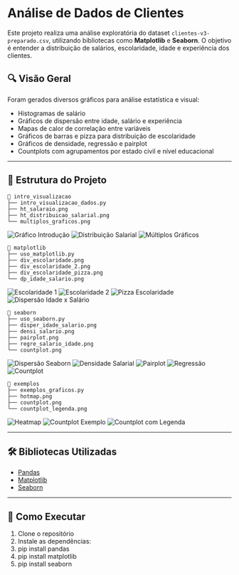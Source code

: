 # Análise de Dados de Clientes

Este projeto realiza uma análise exploratória do dataset `clientes-v3-preparado.csv`, utilizando bibliotecas como **Matplotlib** e **Seaborn**. O objetivo é entender a distribuição de salários, escolaridade, idade e experiência dos clientes.

## 🔍 Visão Geral

Foram gerados diversos gráficos para análise estatística e visual:

- Histogramas de salário
- Gráficos de dispersão entre idade, salário e experiência
- Mapas de calor de correlação entre variáveis
- Gráficos de barras e pizza para distribuição de escolaridade
- Gráficos de densidade, regressão e pairplot
- Countplots com agrupamentos por estado civil e nível educacional

---

## 📁 Estrutura do Projeto

<pre><code>📂 intro_visualizacao
├── intro_visualizacao_dados.py
├── ht_salaraio.png
├── ht_distribuicao_salarial.png
└── multiplos_graficos.png
</code></pre>

![Gráfico Introdução](intro_visualizacao/ht_salaraio.png)
![Distribuição Salarial](![Image](https://github.com/user-attachments/assets/5e96e15d-bb81-48f8-8bac-c0085afe4557))
![Múltiplos Gráficos](intro_visualizacao/multiplos_graficos.png)

<pre><code>📂 matplotlib
├── uso_matplotlib.py
├── div_escolaridade.png
├── div_escolaridade_2.png
├── div_escolaridade_pizza.png
└── dp_idade_salario.png
</code></pre>

![Escolaridade 1](matplotlib/div_escolaridade.png)
![Escolaridade 2](matplotlib/div_escolaridade_2.png)
![Pizza Escolaridade](matplotlib/div_escolaridade_pizza.png)
![Dispersão Idade x Salário](matplotlib/dp_idade_salario.png)

<pre><code>📂 seaborn
├── uso_seaborn.py
├── disper_idade_salario.png
├── densi_salario.png
├── pairplot.png
├── regre_salario_idade.png
└── countplot.png
</code></pre>

![Dispersão Seaborn](seaborn/disper_idade_salario.png)
![Densidade Salarial](seaborn/densi_salario.png)
![Pairplot](seaborn/pairplot.png)
![Regressão](seaborn/regre_salario_idade.png)
![Countplot](seaborn/countplot.png)

<pre><code>📂 exemplos
├── exemplos_graficos.py
├── hotmap.png
├── countplot.png
└── countplot_legenda.png
</code></pre>

![Heatmap](exemplos/hotmap.png)
![Countplot Exemplo](exemplos/countplot.png)
![Countplot com Legenda](exemplos/countplot_legenda.png)

---

## 🛠️ Bibliotecas Utilizadas

- [Pandas](https://pandas.pydata.org/)
- [Matplotlib](https://matplotlib.org/)
- [Seaborn](https://seaborn.pydata.org/)

---

## 🚀 Como Executar

1. Clone o repositório
2. Instale as dependências:
3. pip install pandas
4. pip install matplotlib
5. pip install seaborn
